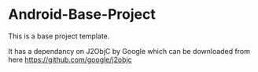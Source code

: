 # Android-Base-Project

This is a base project template.

It has a dependancy on J2ObjC by Google which can be downloaded from here https://github.com/google/j2objc
